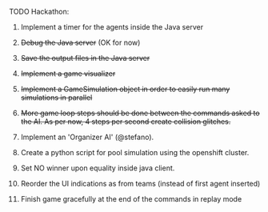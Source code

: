 TODO Hackathon:

1) Implement a timer for the agents inside the Java server

2) ~~Debug the Java server~~ (OK for now)

3) ~~Save the output files in the Java server~~

4) ~~Implement a game visualizer~~

5) ~~Implement a GameSimulation object in order to easily run many simulations in parallel~~

6) ~~More game loop steps should be done between the commands asked to the AI. As per now, 4 steps per second create collision glitches.~~

6) Implement an 'Organizer AI' (@stefano).

7) Create a python script for pool simulation using the openshift cluster.

8) Set NO winner upon equality inside java client.

9) Reorder the UI indications as from teams (instead of first agent inserted)

10) Finish game gracefully at the end of the commands in replay mode
